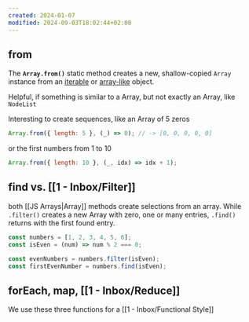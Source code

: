 ```yaml
---
created: 2024-01-07
modified: 2024-09-03T18:02:44+02:00
---
```

## from
 
The **`Array.from()`** static method creates a new, shallow-copied `Array` instance from an [iterable](https://developer.mozilla.org/en-US/docs/Web/JavaScript/Reference/Iteration_protocols#the_iterable_protocol) or [array-like](https://developer.mozilla.org/en-US/docs/Web/JavaScript/Guide/Indexed_collections#working_with_array-like_objects) object.

Helpful, if something is similar to a Array, but not exactly an Array, like `NodeList`

Interesting to create sequences, like an Array of 5 zeros

```js
Array.from({ length: 5 }, (_) => 0); // -> [0, 0, 0, 0, 0]
```

or the first numbers from 1 to 10

```js
Array.from({ length: 10 }, (_, idx) => idx + 1);
```

## find vs. [[1 - Inbox/Filter]]

both [[JS Arrays|Array]] methods create selections from an array. While `.filter()` creates a new Array with zero, one or many entries, `.find()` returns with the first found entry.

```js
const numbers = [1, 2, 3, 4, 5, 6];
const isEven = (num) => num % 2 === 0;

const evenNumbers = numbers.filter(isEven);
const firstEvenNumber = numbers.find(isEven);
```

## forEach, map, [[1 - Inbox/Reduce]]

We use these three functions for a [[1 - Inbox/Functional Style]]